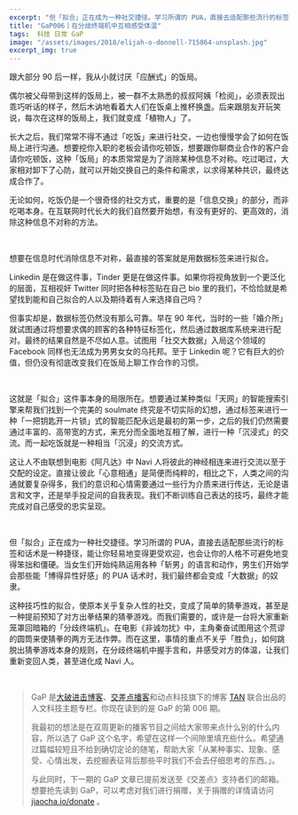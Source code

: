 ```yaml
---
excerpt: "但「拟合」正在成为一种社交捷径。学习所谓的 PUA，直接去适配那些流行的标签和话术是一种捷径，能让你轻易地变得更受欢迎，也会让你的人格不可避免地变得笨拙和僵硬。当女生们开始纯熟运用各种「斩男」的语言和动作，男生们开始学会那些能「博得异性好感」的 PUA 话术时，我们最终都会变成「大数据」的奴隶。"
title: "GaP006丨在分歧终端机中互相感受体温"
tags:  科技 日常 GaP
image: "/assets/images/2018/elijah-o-donnell-715864-unsplash.jpg"
excerpt_img: true
---
```


跟大部分 90 后一样，我从小就讨厌「应酬式」的饭局。

偶尔被父母带到这样的饭局上，被一群不太熟悉的叔叔阿姨「检阅」，必须表现出乖巧听话的样子，然后木讷地看着大人们在饭桌上推杯换盏。后来跟朋友开玩笑说，每次在这样的饭局上，我们就变成「植物人」了。

长大之后，我们常常不得不通过「吃饭」来进行社交，一边也慢慢学会了如何在饭局上进行沟通。想要挖你入职的老板会请你吃顿饭，想要跟你聊商业合作的客户会请你吃顿饭，这种「饭局」的本质常常是为了消除某种信息不对称。吃过喝过，大家相对卸下了心防，就可以开始交换自己的条件和需求，以求得某种共识，最终达成合作了。

无论如何，吃饭仍是一个很奇怪的社交方式，重要的是「信息交换」的部分，而非吃喝本身。在互联网时代长大的我们自然要开始想，有没有更好的、更高效的，消除这种信息不对称的方法。

<br>

想要在信息时代消除信息不对称，最直接的答案就是用数据标签来进行拟合。

Linkedin 是在做这件事，Tinder 更是在做这件事。如果你将视角放到一个更泛化的层面，互相视奸 Twitter 同时把各种标签贴在自己 bio 里的我们，不恰恰就是希望找到能和自己拟合的人以及期待着有人来选择自己吗？

但事实却是，数据标签仍然没有那么可靠。早在 90 年代，当时的一些「婚介所」就试图通过将想要求偶的顾客的各种特征标签化，然后通过数据库系统来进行配对。最终的结果自然是不尽如人意。试图用「社交大数据」入局这个领域的 Facebook 同样也无法成为男男女女的乌托邦。至于 Linkedin 呢？它有巨大的价值，但仍没有彻底改变我们在饭局上聊工作合作的习惯。

<br>

这就是「拟合」这件事本身的局限所在。想要通过某种类似「天网」的智能搜索引擎来帮我们找到一个完美的 soulmate 终究是不切实际的幻想，通过标签来进行一种「一把钥匙开一片锁」式的智能匹配永远是最初的第一步，之后的我们仍然需要通过丰富的、高带宽的方式，来充分而全面地互相了解，进行一种「沉浸式」的交流。而一起吃饭就是一种相当「沉浸」的交流方式。

这让人不由联想到电影《阿凡达》中 Navi 人将彼此的神经相连来进行交流以至于交配的设定。直接让彼此「心意相通」是简便而纯粹的，相比之下，人类之间的沟通就要复杂得多，我们的意识和心情需要通过一些行为介质来进行传达，无论是语言和文字，还是举手投足间的自我表现。我们不断训练自己表达的技巧，最终才能完成对自己感受的忠实呈现。

<br>

但「拟合」正在成为一种社交捷径。学习所谓的 PUA，直接去适配那些流行的标签和话术是一种捷径，能让你轻易地变得更受欢迎，也会让你的人格不可避免地变得笨拙和僵硬。当女生们开始纯熟运用各种「斩男」的语言和动作，男生们开始学会那些能「博得异性好感」的 PUA 话术时，我们最终都会变成「大数据」的奴隶。

这种技巧性的拟合，使原本关乎复杂人性的社交，变成了简单的猜拳游戏，甚至是一种提前预知了对方出拳结果的猜拳游戏。而我们需要的，或许是一台将大家重新笼罩回暗箱的「分歧终端机」。在电影《非诚勿扰》中，主角秦奋试图用这个荒谬的圆筒来使猜拳的两方无法作弊。而在这里，事情的重点不关乎「胜负」，如何跳脱出猜拳游戏本身的规则，在分歧终端机中握手言和，并感受对方的体温，让我们重新变回人类，甚至进化成 Navi 人。

<br>

> GaP 是[大破进击博客](https://jesor.me/about)、[交差点播客](https://jiaocha.io/about)和动点科技旗下的博客 [TAN](https://tan.today/about/) 联合出品的人文科技主题专栏。你现在读到的是 GaP 的第 006 期。
>
>我最初的想法是在双周更新的播客节目之间给大家带来点什么别的什么内容，所以选了 GaP 这个名字，希望在这样一个间隙里填充些什么。希望通过篇幅较短且不给到确切定论的随笔，帮助大家「从某种事实、现象、感受、心情出发，去挖掘表征背后那些平时我们不会去仔细思考的东西。」。
>
>与此同时，下一期的 GaP 文章已提前发送至《交差点》支持者们的邮箱。想要抢先读到 GaP，可以考虑对我们进行捐赠，关于捐赠的详情请访问 [jiaocha.io/donate](https://jiaocha.io/donate) 。